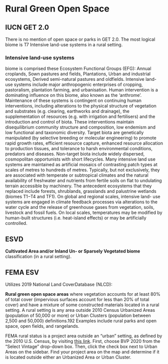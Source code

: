 # Rural Green Open Space

## IUCN GET 2.0

There is no mention of open space or parks in GET 2.0.  The most logical biome is T7 Intensive land-use systems in a rural setting.

### Intensive land-use systems

biome is comprised these Ecosystem Functional Groups (EFG): Annual croplands, Sown pastures and fields, Plantations, Urban and industrial ecosystems, Derived semi-natural pastures and oldfields. Intensive land-use systems include major anthropogenic enterprises of cropping, pastoralism, plantation farming, and urbanisation. Human intervention is a dominating influence on this biome, also known as the ‘anthrome’. Maintenance of these systems is contingent on continuing human interventions, including alterations to the physical structure of vegetation and substrates (e.g. clearing, earthworks and drainage), the supplementation of resources (e.g. with irrigation and fertilisers) and the introduction and control of biota. These interventions maintain disequilibrium community structure and composition, low endemism and low functional and taxonomic diversity. Target biota are genetically manipulated (by selective breeding or molecular engineering) to promote rapid growth rates, efficient resource capture, enhanced resource allocation to production tissues, and tolerance to harsh environmental conditions, predators and diseases. Non-target biota include widely dispersed, cosmopolitan opportunists with short lifecycles. Many intensive land use systems are maintained as artificial mosaics of contrasting patch types at scales of metres to hundreds of metres. Typically, but not exclusively, they are associated with temperate or subtropical climates and the natural availability of freshwater and nutrients from fertile soils on flat to undulating terrain accessible by machinery. The antecedent ecosystems that they replaced include forests, shrublands, grasslands and palustrine wetlands (biomes T1−T4 and TF1). On global and regional scales, intensive land- use systems are engaged in climate feedback processes via alterations to the water cycle and the release of greenhouse gases from vegetation, soils, livestock and fossil fuels. On local scales, temperatures may be modified by human-built structures (i.e. heat-island effects) or may be artificially controlled.

## ESVD

**Cultivated Area and/or Inland Un- or Sparsely Vegetated biome** classification (in a rural setting).

## FEMA ESV

Utilizes 2019 National Land CoverDatabase (NLCD):

**Rural green open space areas** where vegetation accounts for at least 80% of total cover (impervious surfaces account for less than 20% of total cover) and have a mixture of some constructed materials located in a rural setting. A rural setting is any area outside 2010 Census Urbanized Areas (population of 50,000 or more) or Urban Clusters (population between 2,500 and 50,000) definitions.192 Examples include rural parks and open space, open fields, and rangelands.&#x20;

FEMA rural status is a project area outside an “urban” setting, as defined by the 2010 U.S. Census, by visiting [this link](https://tigerweb.geo.census.gov/tigerweb/). First, choose BVP 2020 from the “Select Vintage” drop-down box. Then, click the check box next to Urban Areas on the sidebar. Find your project area on the map and determine if it is located outside either an Urbanized Area or Urban Cluster.
